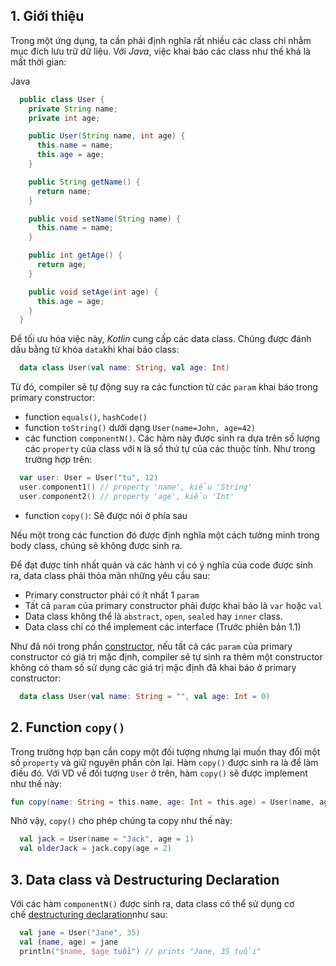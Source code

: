 1\. Giới thiệu
--------------

Trong một ứng dụng, ta cần phải định nghĩa rất nhiều các class chỉ nhằm mục đích lưu trữ dữ liệu. Với *Java*, việc khai báo các class như thế khá là mất thời gian:

Java

```java
  public class User {
    private String name;
    private int age;

    public User(String name, int age) {
      this.name = name;
      this.age = age;
    }

    public String getName() {
      return name;
    }

    public void setName(String name) {
      this.name = name;
    }

    public int getAge() {
      return age;
    }

    public void setAge(int age) {
      this.age = age;
    }
  }

```

Để tối ưu hóa việc này, *Kotlin* cung cấp các data class. Chúng được đánh dấu bằng từ khóa `data`khi khai báo class:

```kotlin
  data class User(val name: String, val age: Int)

```

Từ đó, compiler sẽ tự động suy ra các function từ các `param` khai báo trong primary constructor:

-   function `equals()`, `hashCode()`
-   function `toString()` dưới dạng `User(name=John, age=42)`
-   các function `componentN()`. Các hàm này được sinh ra dựa trên số lượng các `property` của class với `N` là số thứ tự của các thuộc tính. Như trong trường hợp trên:

```kotlin
  var user: User = User("tu", 12)
  user.component1() // property 'name', kiểu 'String'
  user.component2() // property 'age', kiểu 'Int'

```

-   function `copy()`: Sẽ được nói ở phía sau

Nếu một trong các function đó được định nghĩa một cách tường minh trong body class, chúng sẽ không được sinh ra.

Để đạt được tính nhất quán và các hành vi có ý nghĩa của code được sinh ra, data class phải thỏa mãn những yêu cầu sau:

-   Primary constructor phải có ít nhất 1 `param`
-   Tất cả `param` của primary constructor phải được khai báo là `var` hoặc `val`
-   Data class không thể là `abstract`, `open`, `sealed` hay `inner` class.
-   Data class chỉ có thể implement các interface (Trước phiên bản 1.1)

Như đã nói trong phần [constructor](/kotlin/kotlin_class_inheritance/#constructor), nếu tất cả các `param` của primary constructor có giá trị mặc định, compiler sẽ tự sinh ra thêm một constructor không có tham số sử dụng các giá trị mặc định đã khai báo ở primary constructor:

```kotlin
  data class User(val name: String = "", val age: Int = 0)

```

2\. Function `copy()`
-----------------------------------------------------------------------------------------------

Trong trường hợp bạn cần copy một đối tượng nhưng lại muốn thay đổi một số `property` và giữ nguyên phần còn lại. Hàm `copy()` được sinh ra là để làm điều đó. Với VD về đối tượng `User` ở trên, hàm `copy()` sẽ được implement như thế này:

```kotlin
fun copy(name: String = this.name, age: Int = this.age) = User(name, age)

```

Nhờ vậy, `copy()` cho phép chúng ta copy như thế này:

```kotlin
  val jack = User(name = "Jack", age = 1)
  val olderJack = jack.copy(age = 2)

```

3\. Data class và Destructuring Declaration
----------------------------------------------------------------------------------------------------------------------------------------------------

Với các hàm `componentN()` được sinh ra, data class có thể sử dụng cơ chế [destructuring declaration](/kotlin/kotlin_function/#destructuring-declarations)như sau:

```kotlin
  val jane = User("Jane", 35)
  val (name, age) = jane
  println("$name, $age tuổi") // prints "Jane, 35 tuổi"
```